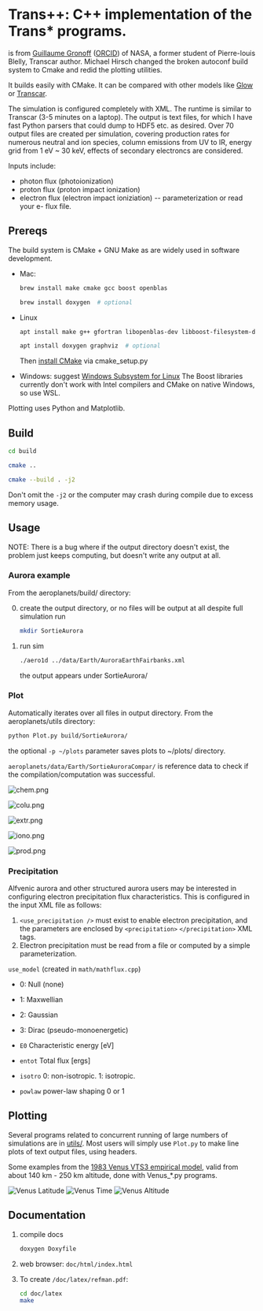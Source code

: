 # Trans++: C++ implementation of the Trans* programs.

is from
[Guillaume Gronoff](https://scholar.google.com/citations?user=e2RfvmYAAAAJ)
([ORCID](https://orcid.org/0000-0002-0331-7076))
of NASA, a former student of Pierre-louis Blelly, Transcar author.
Michael Hirsch changed the broken autoconf build system to Cmake and redid the plotting utilities.


It builds easily with CMake.
It can be compared with other models like
[Glow](https://www.github.com/scivision/glowaurora) or
[Transcar](https://www.github.com/scivision/transcar).

The simulation is configured completely with XML.
The runtime is similar to Transcar (3-5 minutes on a laptop).
The output is text files, for which I have fast Python parsers that could dump to HDF5 etc. as desired.
Over 70 output files are created per simulation, covering production rates for numerous neutral and ion species, column emissions from UV to IR, energy grid from 1 eV ~ 30 keV, effects of secondary electroncs are considered.

Inputs include:
* photon flux (photoionization)
* proton flux (proton impact ionization)
* electron flux (electron impact ioniziation) -- parameterization or read your e- flux file.


## Prereqs

The build system is CMake + GNU Make as are widely used in software development.

* Mac:

    ```sh
    brew install make cmake gcc boost openblas

    brew install doxygen  # optional
    ```
* Linux

    ```sh
    apt install make g++ gfortran libopenblas-dev libboost-filesystem-dev libboost-regex-dev

    apt install doxygen graphviz  # optional
    ```

    Then [install CMake](https://github.com/scivision/cmake-utils) via cmake_setup.py
* Windows: suggest [Windows Subsystem for Linux](https://www.scivision.dev/install-windows-subsystem-for-linux/)
   The Boost libraries currently don't work with Intel compilers and CMake on native Windows, so use WSL.

Plotting uses Python and Matplotlib.

## Build

```sh
cd build

cmake ..

cmake --build . -j2
```

Don't omit the `-j2` or the computer may crash during compile due to excess memory usage.

## Usage

NOTE: There is a bug where if the output directory doesn't exist,
the problem just keeps computing,
but doesn't write any output at all.

### Aurora example

From the aeroplanets/build/ directory:

0. create the output directory, or no files will be output at all despite full simulation run

   ```sh
   mkdir SortieAurora
   ```
1. run sim

   ```sh
   ./aero1d ../data/Earth/AuroraEarthFairbanks.xml
   ```
   the output appears under SortieAurora/


### Plot

Automatically iterates over all files in output directory.
From the aeroplanets/utils directory:

```sh
python Plot.py build/SortieAurora/
```

the optional `-p ~/plots` parameter saves plots to ~/plots/ directory.

`aeroplanets/data/Earth/SortieAuroraCompar/` is reference data to check if the compilation/computation was successful.

![chem.png](./doc/chem.png)

![colu.png](./doc/colu.png)

![extr.png](./doc/extr.png)

![iono.png](./doc/iono.png)

![prod.png](./doc/prod.png)

### Precipitation

Alfvenic aurora and other structured aurora users may be interested in configuring electron precipitation flux characteristics.
This is configured in the input XML file as follows:

1. `<use_precipitation />` must exist to enable electron precipitation, and the parameters are enclosed by `<precipitation>` `</precipitation>` XML tags.
2. Electron precipitation must be read from a file or computed by a simple parameterization.

`use_model`  (created in `math/mathflux.cpp`)

* 0: Null (none)
* 1: Maxwellian
* 2: Gaussian
* 3: Dirac (pseudo-monoenergetic)


* `E0`     Characteristic energy [eV]
* `entot`  Total flux [ergs]
* `isotro` 0: non-isotropic.  1: isotropic.
* `powlaw` power-law shaping 0 or 1


## Plotting
Several programs related to concurrent running of large numbers of simulations are in [utils/](./utils).
Most users will simply use `Plot.py` to make line plots of text output files, using headers.

Some examples from the
[1983 Venus VTS3 empirical model](https://doi.org/10.1029/JA088iA01p00073),
valid from about 140 km - 250 km altitude, done with Venus_*.py programs.

![Venus Latitude](./data/venus_latitude.png)
![Venus Time](./data/venus_time.png)
![Venus Altitude](./data/venus_altprofile.png)

## Documentation

1. compile docs

   ```sh
   doxygen Doxyfile
   ```
2. web browser: `doc/html/index.html`
3. To create `/doc/latex/refman.pdf`:

   ```sh
   cd doc/latex
   make
   ```

